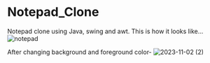# Notepad_Clone
Notepad clone using Java, swing and awt.
This is how it looks like...
![notepad](https://github.com/k-manisha9/Notepad_Clone/assets/89739816/921489cc-219d-44f8-b068-1805059453fd)

After changing background and foreground color-
![2023-11-02 (2)](https://github.com/k-manisha9/Notepad_Clone/assets/89739816/5219bd44-4810-412f-907c-a959c7eacbc5)
